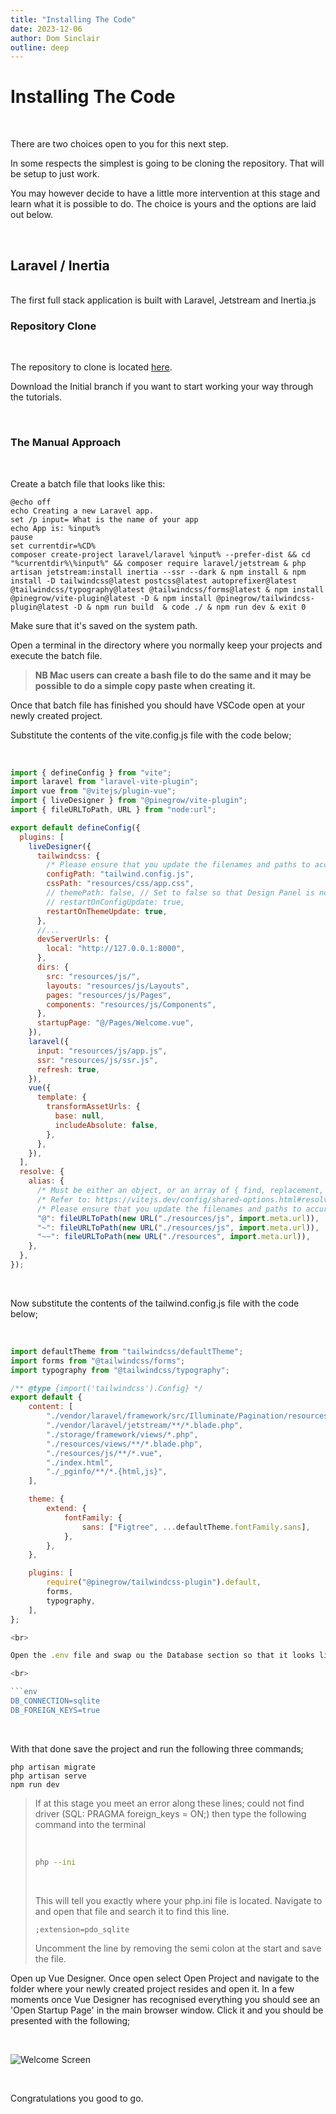 ```yaml
---
title: "Installing The Code"
date: 2023-12-06
author: Dom Sinclair
outline: deep
---
```


# Installing The Code

<br>

There are two choices open to you for this next step.

In some respects the simplest is going to be cloning the repository. That will be setup to just work.

You may however decide to have a little more intervention at this stage and learn what it is possible to do. The choice is yours and the options are laid out below.

<br>

## Laravel / Inertia

<br>
The first full stack application is built with Laravel, Jetstream and Inertia.js

<br>

### Repository Clone

<br>

The repository to clone is located [here](https://github.com/domsinclair/animalrescue).

Download the Initial branch if you want to start working your way through the tutorials.

<br>

### The Manual Approach

<br>

Create a batch file that looks like this:

```
@echo off
echo Creating a new Laravel app.
set /p input= What is the name of your app
echo App is: %input%
pause
set currentdir=%CD%
composer create-project laravel/laravel %input% --prefer-dist && cd "%currentdir%\%input%" && composer require laravel/jetstream & php artisan jetstream:install inertia --ssr --dark & npm install & npm install -D tailwindcss@latest postcss@latest autoprefixer@latest  @tailwindcss/typography@latest @tailwindcss/forms@latest & npm install @pinegrow/vite-plugin@latest -D & npm install @pinegrow/tailwindcss-plugin@latest -D & npm run build  & code ./ & npm run dev & exit 0
```

Make sure that it's saved on the system path.

Open a terminal in the directory where you normally keep your projects and execute the batch file.

> <strong>NB Mac users can create a bash file to do the same and it may be possible to do a simple copy paste when creating it.</strong>

Once that batch file has finished you should have VSCode open at your newly created project.

Substitute the contents of the vite.config.js file with the code below;

<br>

```js
import { defineConfig } from "vite";
import laravel from "laravel-vite-plugin";
import vue from "@vitejs/plugin-vue";
import { liveDesigner } from "@pinegrow/vite-plugin";
import { fileURLToPath, URL } from "node:url";

export default defineConfig({
  plugins: [
    liveDesigner({
      tailwindcss: {
        /* Please ensure that you update the filenames and paths to accurately match those used in your project. */
        configPath: "tailwind.config.js",
        cssPath: "resources/css/app.css",
        // themePath: false, // Set to false so that Design Panel is not used
        // restartOnConfigUpdate: true,
        restartOnThemeUpdate: true,
      },
      //...
      devServerUrls: {
        local: "http://127.0.0.1:8000",
      },
      dirs: {
        src: "resources/js/",
        layouts: "resources/js/Layouts",
        pages: "resources/js/Pages",
        components: "resources/js/Components",
      },
      startupPage: "@/Pages/Welcome.vue",
    }),
    laravel({
      input: "resources/js/app.js",
      ssr: "resources/js/ssr.js",
      refresh: true,
    }),
    vue({
      template: {
        transformAssetUrls: {
          base: null,
          includeAbsolute: false,
        },
      },
    }),
  ],
  resolve: {
    alias: {
      /* Must be either an object, or an array of { find, replacement, customResolver } pairs. */
      /* Refer to: https://vitejs.dev/config/shared-options.html#resolve-alias */
      /* Please ensure that you update the filenames and paths to accurately match those used in your project. */
      "@": fileURLToPath(new URL("./resources/js", import.meta.url)),
      "~": fileURLToPath(new URL("./resources/js", import.meta.url)),
      "~~": fileURLToPath(new URL("./resources", import.meta.url)),
    },
  },
});
```

<br>

Now substitute the contents of the tailwind.config.js file with the code below;

<br>

````js
import defaultTheme from "tailwindcss/defaultTheme";
import forms from "@tailwindcss/forms";
import typography from "@tailwindcss/typography";

/** @type {import('tailwindcss').Config} */
export default {
    content: [
        "./vendor/laravel/framework/src/Illuminate/Pagination/resources/views/*.blade.php",
        "./vendor/laravel/jetstream/**/*.blade.php",
        "./storage/framework/views/*.php",
        "./resources/views/**/*.blade.php",
        "./resources/js/**/*.vue",
        "./index.html",
        "./_pginfo/**/*.{html,js}",
    ],

    theme: {
        extend: {
            fontFamily: {
                sans: ["Figtree", ...defaultTheme.fontFamily.sans],
            },
        },
    },

    plugins: [
        require("@pinegrow/tailwindcss-plugin").default,
        forms,
        typography,
    ],
};

<br>

Open the .env file and swap ou the Database section so that it looks like this;

<br>

```env
DB_CONNECTION=sqlite
DB_FOREIGN_KEYS=true
````

<br>

With that done save the project and run the following three commands;

```
php artisan migrate
php artisan serve
npm run dev
```

> If at this stage you meet an error along these lines; could not find driver (SQL: PRAGMA foreign_keys = ON;) then type the following command into the terminal
>
> <br>
>
> ```bash
> php --ini
> ```
>
> <br>
>
> This will tell you exactly where your php.ini file is located. Navigate to and open that file and search it to find this line.
>
> `;extension=pdo_sqlite`
>
> Uncomment the line by removing the semi colon at the start and save the file.

Open up Vue Designer. Once open select Open Project and navigate to the folder where your newly created project resides and open it. In a few moments once Vue Designer has recognised everything you should see an 'Open Startup Page' in the main browser window. Click it and you should be presented with the following;

<br>

![Welcome Screen](images/installation1.jpg)

<br>

Congratulations you good to go.
